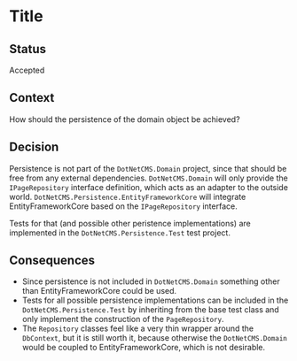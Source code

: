# Title

## Status

Accepted

## Context

How should the persistence of the domain object be achieved?

## Decision

Persistence is not part of the `DotNetCMS.Domain` project, since that should be free from any external dependencies.
`DotNetCMS.Domain` will only provide the `IPageRepository` interface definition, which acts as an adapter to the
outside world. `DotNetCMS.Persistence.EntityFrameworkCore` will integrate EntityFrameworkCore based on the
`IPageRepository` interface.

Tests for that (and possible other peristence implementations) are implemented in the `DotNetCMS.Persistence.Test` test
project.

## Consequences

- Since persistence is not included in `DotNetCMS.Domain` something other than EntityFrameworkCore could be used.
- Tests for all possible persistence implementations can be included in the `DotNetCMS.Persistence.Test` by inheriting
from the base test class and only implement the construction of the `PageRepository`.
- The `Repository` classes feel like a very thin wrapper around the `DbContext`, but it is still worth it, because
otherwise the `DotNetCMS.Domain` would be coupled to EntityFrameworkCore, which is not desirable.
